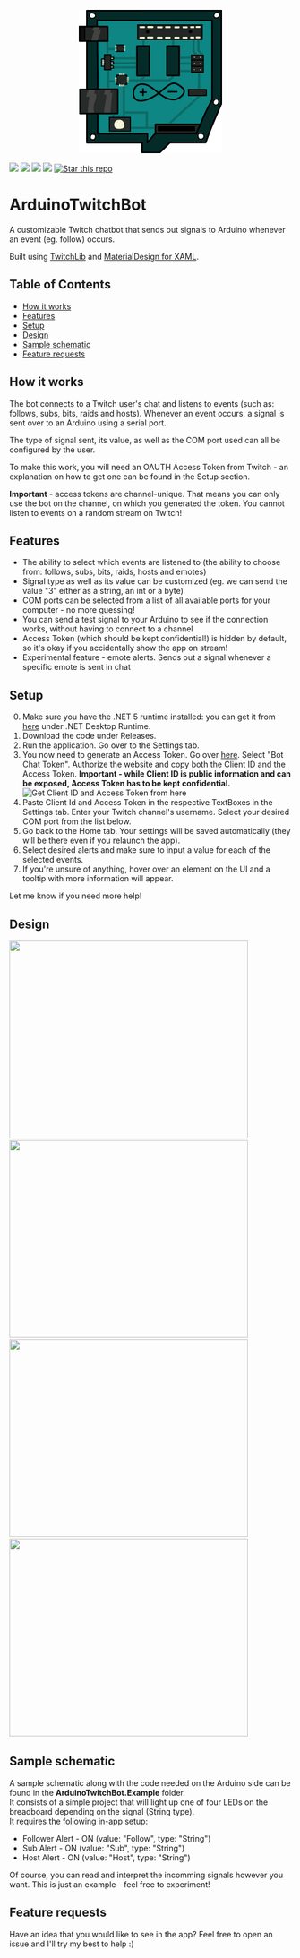 <p align="center">
  <img src="ArduinoTwitchBot.UI/ArduinoTwitch.png?raw=true">
</p>

<img src="https://img.shields.io/badge/platform-.NET-lightgrey"> <a href="https://dotnet.microsoft.com/download/dotnet/5.0"> <img src="https://img.shields.io/badge/.NET-5.0-orange"></a> <img src="https://img.shields.io/badge/language-C%23-red"> <img src="https://img.shields.io/badge/license-MIT-brightgreen"> <a href="https://github.com/Stukeley/TwitchArduinoBot/subscription"><img alt="Star this repo" src="https://img.shields.io/github/stars/Stukeley/ArduinoTwitchBot?style=social"></a>

# ArduinoTwitchBot  
A customizable Twitch chatbot that sends out signals to Arduino whenever an event (eg. follow) occurs.

Built using [TwitchLib](https://github.com/TwitchLib/TwitchLib) and [MaterialDesign for XAML](https://github.com/MaterialDesignInXAML/MaterialDesignInXamlToolkit).

## Table of Contents
* [How it works](#how-it-works)
* [Features](#features)
* [Setup](#setup)
* [Design](#design)
* [Sample schematic](#sample-schematic)
* [Feature requests](#feature-requests)

## <a name="how-it-works"></a>How it works
The bot connects to a Twitch user's chat and listens to events (such as: follows, subs, bits, raids and hosts). Whenever an event occurs, a signal is sent over to an Arduino using a serial port.

The type of signal sent, its value, as well as the COM port used can all be configured by the user.

To make this work, you will need an OAUTH Access Token from Twitch - an explanation on how to get one can be found in the Setup section.

**Important** - access tokens are channel-unique. That means you can only use the bot on the channel, on which you generated the token. You cannot listen to events on a random stream on Twitch!

## <a name="features"></a>Features
- The ability to select which events are listened to (the ability to choose from: follows, subs, bits, raids, hosts and emotes)
- Signal type as well as its value can be customized (eg. we can send the value "3" either as a string, an int or a byte)
- COM ports can be selected from a list of all available ports for your computer - no more guessing!
- You can send a test signal to your Arduino to see if the connection works, without having to connect to a channel
- Access Token (which should be kept confidential!) is hidden by default, so it's okay if you accidentally show the app on stream!
- Experimental feature - emote alerts. Sends out a signal whenever a specific emote is sent in chat

## <a name="setup"></a>Setup
0. Make sure you have the .NET 5 runtime installed: you can get it from [here](https://dotnet.microsoft.com/download/dotnet/5.0) under .NET Desktop Runtime.
1. Download the code under Releases.
2. Run the application. Go over to the Settings tab.
3. You now need to generate an Access Token. Go over [here](https://twitchtokengenerator.com/). Select "Bot Chat Token". Authorize the website and copy both the Client ID and the Access Token. **Important - while Client ID is public information and can be exposed, Access Token has to be kept confidential.** ![Get Client ID and Access Token from here](https://i.imgur.com/F8TlnY2.png)
4. Paste Client Id and Access Token in the respective TextBoxes in the Settings tab. Enter your Twitch channel's username. Select your desired COM port from the list below.
5. Go back to the Home tab. Your settings will be saved automatically (they will be there even if you relaunch the app).
6. Select desired alerts and make sure to input a value for each of the selected events.
7. If you're unsure of anything, hover over an element on the UI and a tooltip with more information will appear.

Let me know if you need more help!

## <a name="design"></a>Design
<img width="426" height="353" src="https://i.imgur.com/KXXnSQ0.png"> <img width="426" height="353" src="https://i.imgur.com/Ga6nRVS.png"> <img width="426" height="353" src="https://i.imgur.com/PxSt6aH.png"> <img width="426" height="353" src="https://i.imgur.com/batMjeo.png"> 

## <a name="sample-schematic"></a>Sample schematic
A sample schematic along with the code needed on the Arduino side can be found in the **ArduinoTwitchBot.Example** folder.  
It consists of a simple project that will light up one of four LEDs on the breadboard depending on the signal (String type).  
It requires the following in-app setup:
- Follower Alert - ON (value: "Follow", type: "String")
- Sub Alert - ON (value: "Sub", type: "String")
- Host Alert - ON (value: "Host", type: "String")

Of course, you can read and interpret the incomming signals however you want. This is just an example - feel free to experiment!

## <a name="feature-requests"></a>Feature requests
Have an idea that you would like to see in the app? Feel free to open an issue and I'll try my best to help :)
